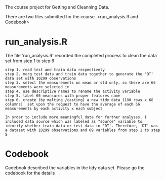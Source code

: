 
The course project for Getting and Cleanning Data. 

There are two files submitted for the course. <run_analysis.R and Codebook>

run_analysis.R
=====================

The file 'run_analysis.R' recorded the completed process to clean the data set from step 1 to step 6

    step 1. read test and train data respectively
    step 2. merg test data and train data together to generate the 'DT' data set with 10299 observations
    step 3. select the measurements on mean or std only, so there are 66 measurements were selected in
    step 4. use descriptive names to rename the activity variable 
    step 5. label 66 meansures with proper features name
    step 6. create (by melting /casting) a new tidy data (180 rows x 68 columns)  set upon the request to have the average of each 66 measurements by each activity x each subject
    
    In order to include more meaningful data for further analyses, I included data source which was labeled as "source" variable to identify whether train data or test data in 'DT'. Therefore, 'DT' was a dataset with 10299 observations and 69 variables from step 1 to step 5
    
    
Codebook 
==========================
Codebook described the variables in the tidy data set. Please go the codebook for the details
